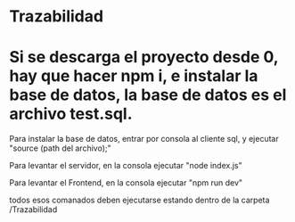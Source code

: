 # Trazabilidad

<h1>Si se descarga el proyecto desde 0, hay que hacer npm i, e instalar la base de datos, la base de datos es el archivo test.sql.</h1>

<p>Para instalar la base de datos, entrar por consola al cliente sql, y ejecutar "source (path del archivo);" </p>

<p>Para levantar el servidor, en la consola ejecutar "node index.js"</p>
<p>Para levantar el Frontend, en la consola ejecutar "npm run dev"</p>

<p>todos esos comanados deben ejecutarse estando  dentro de la carpeta /Trazabilidad</p>
